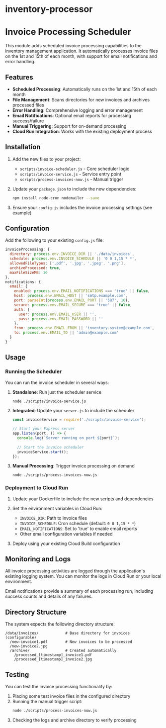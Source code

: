 # inventory-processor
# Invoice Processing Scheduler

This module adds scheduled invoice processing capabilities to the inventory management application. It automatically processes invoice files on the 1st and 15th of each month, with support for email notifications and error handling.

## Features

- **Scheduled Processing**: Automatically runs on the 1st and 15th of each month
- **File Management**: Scans directories for new invoices and archives processed files
- **Error Handling**: Comprehensive logging and error management
- **Email Notifications**: Optional email reports for processing success/failure
- **Manual Triggering**: Support for on-demand processing
- **Cloud Run Integration**: Works with the existing deployment process

## Installation

1. Add the new files to your project:
   - `scripts/invoice-scheduler.js` - Core scheduler logic
   - `scripts/invoice-service.js` - Service entry point
   - `scripts/process-invoices-now.js` - Manual trigger

2. Update your `package.json` to include the new dependencies:
   ```bash
   npm install node-cron nodemailer --save
   ```

3. Ensure your `config.js` includes the invoice processing settings (see example)

## Configuration

Add the following to your existing `config.js` file:

```javascript
invoiceProcessing: {
  directory: process.env.INVOICE_DIR || './data/invoices',
  schedule: process.env.INVOICE_SCHEDULE || '0 0 1,15 * *',
  allowedFileTypes: ['.pdf', '.jpg', '.jpeg', '.png'],
  archiveProcessed: true,
  maxFileSizeMB: 10
},
notifications: {
  email: {
    enabled: process.env.EMAIL_NOTIFICATIONS === 'true' || false,
    host: process.env.EMAIL_HOST || 'smtp.example.com',
    port: parseInt(process.env.EMAIL_PORT || '587', 10),
    secure: process.env.EMAIL_SECURE === 'true' || false,
    auth: {
      user: process.env.EMAIL_USER || '',
      pass: process.env.EMAIL_PASSWORD || ''
    },
    from: process.env.EMAIL_FROM || 'inventory-system@example.com',
    to: process.env.EMAIL_TO || 'admin@example.com'
  }
}
```

## Usage

### Running the Scheduler

You can run the invoice scheduler in several ways:

1. **Standalone**: Run just the scheduler service
   ```bash
   node ./scripts/invoice-service.js
   ```

2. **Integrated**: Update your `server.js` to include the scheduler
   ```javascript
   const invoiceService = require('./scripts/invoice-service');
   
   // Start your Express server
   app.listen(port, () => {
     console.log(`Server running on port ${port}`);
     
     // Start the invoice scheduler
     invoiceService.start();
   });
   ```

3. **Manual Processing**: Trigger invoice processing on demand
   ```bash
   node ./scripts/process-invoices-now.js
   ```

### Deployment to Cloud Run

1. Update your Dockerfile to include the new scripts and dependencies
2. Set the environment variables in Cloud Run:
   - `INVOICE_DIR`: Path to invoice files
   - `INVOICE_SCHEDULE`: Cron schedule (default: `0 0 1,15 * *`)
   - `EMAIL_NOTIFICATIONS`: Set to 'true' to enable email reports
   - Other email configuration variables if needed

3. Deploy using your existing Cloud Build configuration

## Monitoring and Logs

All invoice processing activities are logged through the application's existing logging system. You can monitor the logs in Cloud Run or your local environment.

Email notifications provide a summary of each processing run, including success counts and details of any failures.

## Directory Structure

The system expects the following directory structure:

```
/data/invoices/            # Base directory for invoices (configurable)
  /new-invoice1.pdf        # New invoices to be processed
  /new-invoice2.jpg
  /archive/                # Created automatically
    /processed_[timestamp]_invoice1.pdf
    /processed_[timestamp]_invoice2.jpg
```

## Testing

You can test the invoice processing functionality by:

1. Placing some test invoice files in the configured directory
2. Running the manual trigger script:
   ```bash
   node ./scripts/process-invoices-now.js
   ```
3. Checking the logs and archive directory to verify processing
